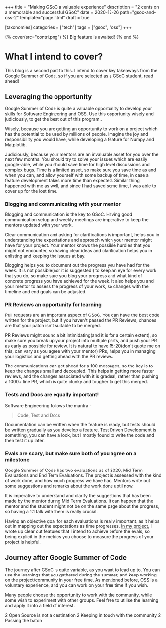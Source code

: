 +++
title = "Making GSoC a valuable experience"
description = "2 cents on a memorable and successful GSoC"
date = 2020-12-26
path="gsoc-and-oss-2"
template="page.html"
draft = true

[taxonomies]
categories = ["tech"]
tags = ["gsoc", "oss"]
+++

{% cover(src="contri.png") %}
Big feature is awaited!
{% end %}

# What I intend to cover?

This blog is a second part to this. I intend to cover key takeaways from the Google Summer of Code, so if you are selected as a GSoC student, read ahead!

## Leveraging the opportunity

Google Summer of Code is quite a valuable opportunity to develop your skills for Software Engineering and OSS. Use this opportunity wisely and judiciously, to get the best out of this program..

Wisely, because you are getting an opportunity to work on a project which has the potential to be used by millions of people. Imagine the joy and responsibility you would have, while developing a feature for Numpy and Matplotlib.

Judiciously, because your mentors are an invaluable asset for you over the next few months. You should try to solve your issues which are easily google-able, while you should save time for high level discussions and complex bugs. Time is a limited asset, so make sure you save time as and when you can, and allow yourself with some backup of time, in case a feature development takes more time than expected. Similar thing happened with me as well, and since I had saved some time, I was able to cover up for the lost time.

### Blogging and communicating with your mentor

Blogging and communication is the key to GSoC. Having good communication setup and weekly meetings are imperative to keep the mentors updated with your work.

Clear communication and asking for clarifications is important, helps you in understanding the expectations and approach which your mentor might have for your project. Your mentor knows the possible hurdles that you might not encounter, so having clear ideas and clarification helps you in enlisting and keeping the issues at bay.

Blogging helps you to document out the progress you have had for the week. It is not possible(nor it is suggested!) to keep an eye for every work that you do, so make sure you blog your progress and what kind of concrete progress you have achieved for the week. It also helps you and your mentor to assess the progress of your work, so changes with the timeline and end goals can be adjusted.

### PR Reviews an opportunity for learning

Pull requests are an important aspect of GSoC. You can have the best code written for the project, but if you haven't passed the PR Reviews, chances are that your patch isn't suitable to be merged.

PR Reviews might sound a bit intimidating(and it is for a certain extent), so make sure you break up your project into multiple parts, and push your PR as early as possible for review. It is natural to have [15-20](https://medium.com/@yashrsharma44/pull-requests-merged-in-for-gsoc19-ndcube-95a9fd15c8b6)(don't quote me on this, can vary as you agree with your mentor) PRs, helps you in managing your logistics and getting ahead with the PR reviews.

The communications can get ahead for a 100 messages, so the key is to keep the changes small and decoupled. This helps in getting more faster reviews, and the changes associated with it is gradual, rather than pushing a 1000+ line PR, which is quite clunky and tougher to get this merged.

### Tests and Docs are equally important!

Software Engineering follows the mantra -

> Code, Test and Docs

Documentation can be written when the feature is ready, but tests should be written gradually as you develop a feature. Test Driven Development is something, you can have a look, but I mostly found to write the code and then test it up later.

### Evals are scary, but make sure both of you agree on a milestone

Google Summer of Code has two evaluations as of 2020, Mid Term Evaluations and End Term Evaluations. The project is assessed with the kind of work done, and how much progress we have had. Mentors write out some suggestions and remarks about the work done uptil now.

It is imperative to understand and clarify the suggestions that has been made by the mentor during Mid Term Evaluations. It can happen that the mentor and the student might not be on the same page about the progress, so having a 1:1 talk with them is really crucial.

Having an objective goal for each evaluations is really important, as it helps out in mapping out the expectations as time progresses. [In my project](https://github.com/sunpy/sunpy/wiki/GSoC-2019-Yash-Sharma), I wrote up clear cut features that I intend to achieve before the evals, so being explicit in the metrics you choose to measure the progress of your project is helpful.

## Journey after Google Summer of Code

The journey after GSoC is quite variable, as you want to lead up to. You can use the learnings that you gathered during the summer, and keep working on the project/community in your free time. As mentioned before, OSS is a voluntary experience, and you can work on your free time if you wish.

Many people choose the opportunity to work with the community, while some wish to experiment with other groups. Feel free to utilise the learning and apply it into a field of interest.



2 Open Source is not a destination
2 Keeping in touch with the community
2 Passing the baton